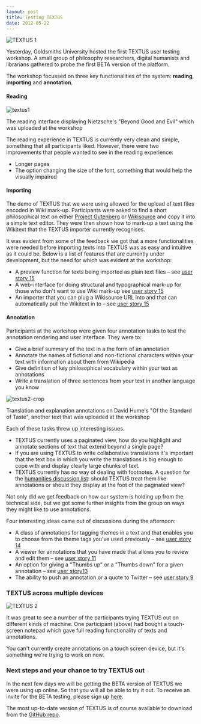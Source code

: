 ```yaml
---
layout: post
title: Testing TEXTUS
date: 2012-05-22
---
```


![][1]

Yesterday, Goldsmiths University hosted the first TEXTUS user testing workshop. A small group of philosophy researchers, digital humanists and librarians gathered to probe the first BETA version of the platform.

The workshop focussed on three key functionalities of the system: **reading**, **importing** and **annotation**.

#### Reading

![][2]

The reading interface displaying Nietzsche's "Beyond Good and Evil" which was uploaded at the workshop

The reading experience in TEXTUS is currently very clean and simple, something that all participants liked. However, there were two improvements that people wanted to see in the reading experience:

* Longer pages
* The option changing the size of the font, something that would help the visually impaired

#### Importing

The demo of TEXTUS that we were using allowed for the upload of text files encoded in Wiki mark-up.&nbsp;Participants were asked to find a short philosophical text on either [Project Gutenberg][3] or [Wikisource][4] and copy it into a simple text editor. They were then shown how to mark-up a text using the Wikitext that the TEXTUS importer currently recognises.

It was evident from some of the feedback we got that a more functionalities were needed before importing texts into TEXTUS was as easy and intuitive as it could be.&nbsp;Below is a list of features that are currently under development, but the need for which was evident at the workshop:

* A preview function for texts being imported as plain text files – see [user story 15][5]
* A web-interface for doing structural and typographical mark-up for those who don't want to use Wiki mark-up see [user story 15][5]
* An importer that you can plug a Wikisource URL into and that can automatically pull the Wikitext in to – see [user story 15][5]

#### Annotation

Participants at the workshop were given four annotation tasks to test the annotation rendering and user interface. They were to:

* Give a brief summary of the text in a the form of an annotation
* Annotate the names of fictional and non-fictional characters within your text with information about them from Wikipedia
* Give definition of key philosophical vocabulary within your text as annotations
* Write a translation of three sentences from your text in another language you know

![][6]

Translation and explanation annotations on David Hume's "Of the Standard of Taste", another text that was uploaded at the workshop

Each of these tasks threw up interesting issues.

* TEXTUS currently uses a paginated view, how do you highlight and annotate sections of text that extend beyond a single page?
* If you are using TEXTUS to write collaborative translations it's important that the text box in which you write the translations is big enough to cope with and display clearly large chunks of text.
* TEXTUS currently has no way of dealing with footnotes. A question for the [humanities discussion list][7]: should TEXTUS treat them like annotations or should they display at the foot of the paginated view?

Not only did we get feedback on how our system is holding up from the technical side, but we got some further insights from the group on ways they might like to use annotations.

Four interesting ideas came out of discussions during the afternoon:

* A class of annotations for tagging themes in a text and that enables you to choose from the theme tags you've used previously – see [user story 14][8]
* A viewer for annotations that you have made that allows you to review and edit them – see [user story 11][9]
* An option for giving a "Thumbs up" or a "Thumbs down" for a given annotation – see [user story13][10]
* The ability to push an annotation or a quote to Twitter – see [user story 9][11]

### TEXTUS across multiple devices

![][12]

It was great to see a number of the participants trying TEXTUS out on different kinds of machine. One participant (above) had bought a touch-screen notepad which gave full reading functionality of texts and annotations.

You can't currently create annotations on a touch screen device, but it's something we're trying to work on now.

### Next steps and your chance to try TEXTUS out

In the next few days we will be getting the BETA version of TEXTUS we were using up online. So that you will all be able to try it out. To receive an invite for the BETA testing, please sign up [here][13].

The most up-to-date version of TEXTUS is of course available to download from the [GitHub repo][14].

[1]: ./images/TEXTUS-1.jpg "TEXTUS 1"
[2]: ./images/textus1.png "textus1"
[3]: http://www.gutenberg.org/
[4]: http://wikisource.org/
[5]: http://wiki.okfn.org/Projects/Textus/User_Stories/15
[6]: ./images/textus2-crop.png "textus2-crop"
[7]: http://lists.okfn.org/mailman/listinfo/open-humanities
[8]: http://wiki.okfn.org/Projects/Textus/User_Stories/14
[9]: http://wiki.okfn.org/Projects/Textus/User_Stories/11
[10]: http://wiki.okfn.org/Projects/Textus/User_Stories/13
[11]: http://wiki.okfn.org/Projects/Textus/User_Stories/9
[12]: ./images/TEXTUS-2.jpg "TEXTUS 2"
[13]: https://docs.google.com/spreadsheet/viewform?formkey=dEhSTy1rYk9pOFNzbTJZUmt5NDRJZEE6MQ
[14]: https://github.com/okfn/textus
  